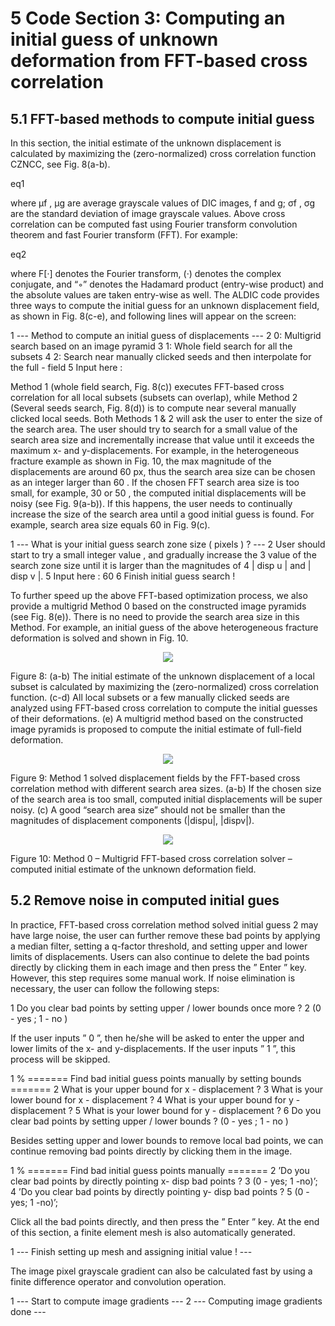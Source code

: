 ﻿# 5  Code Section 3: Computing an initial guess of unknown deformation from FFT-based cross correlation

## 5.1 FFT-based methods to compute initial guess
In this section, the initial estimate of the unknown displacement is calculated by maximizing the
(zero-normalized) cross correlation function CZNCC, see Fig. 8(a-b).

eq1

where µf
, µg are average grayscale values of DIC images, f and g; σf
, σg are the standard deviation
of image grayscale values. Above cross correlation can be computed fast using Fourier transform
convolution theorem and fast Fourier transform (FFT). For example:

eq2

where F[·] denotes the Fourier transform, (·) denotes the complex conjugate, and “◦” denotes the
Hadamard product (entry-wise product) and the absolute values are taken entry-wise as well.
The ALDIC code provides three ways to compute the initial guess for an unknown displacement
field, as shown in Fig. 8(c-e), and following lines will appear on the screen:

1 --- Method to compute an initial guess of displacements ---
2 0: Multigrid search based on an image pyramid
3 1: Whole field search for all the subsets
4 2: Search near manually clicked seeds and then interpolate for the
full - field
5 Input here :

Method 1 (whole field search, Fig. 8(c)) executes FFT-based cross correlation for all local subsets
(subsets can overlap), while Method 2 (Several seeds search, Fig. 8(d)) is to compute near several
manually clicked local seeds. Both Methods 1 & 2 will ask the user to enter the size of the search
area. The user should try to search for a small value of the search area size and incrementally
increase that value until it exceeds the maximum x- and y-displacements. For example, in the
heterogeneous fracture example as shown in Fig. 10, the max magnitude of the displacements are
around 60 px, thus the search area size can be chosen as an integer larger than 60 . If the chosen
FFT search area size is too small, for example, 30 or 50 , the computed initial displacements
will be noisy (see Fig. 9(a-b)). If this happens, the user needs to continually increase the size of
the search area until a good initial guess is found. For example, search area size equals 60 in
Fig. 9(c).

1 --- What is your initial guess search zone size ( pixels ) ? ---
2 User should start to try a small integer value , and gradually increase the
3 value of the search zone size until it is larger than the magnitudes of
4 | disp u | and | disp v |.
5 Input here : 60
6 Finish initial guess search !

To further speed up the above FFT-based optimization process, we also provide a multigrid Method
0 based on the constructed image pyramids (see Fig. 8(e)). There is no need to provide the search
area size in this Method. For example, an initial guess of the above heterogeneous fracture deformation is solved and shown in Fig. 10.

<p align="center">
  <img src="C:\Users\yehju\Documents\Research_Doxygen\images\2d_init.png">
</p>
Figure 8: (a-b) The initial estimate of the unknown displacement of a local subset is calculated
by maximizing the (zero-normalized) cross correlation function. (c-d) All local subsets or a few
manually clicked seeds are analyzed using FFT-based cross correlation to compute the initial
guesses of their deformations. (e) A multigrid method based on the constructed image pyramids
is proposed to compute the initial estimate of full-field deformation.

<p align="center">
  <img src="C:\Users\yehju\Documents\Research_Doxygen\images\2d_init_fft_size.png">
</p>
Figure 9: Method 1 solved displacement fields by the FFT-based cross correlation method with
different search area sizes. (a-b) If the chosen size of the search area is too small, computed initial
displacements will be super noisy. (c) A good “search area size” should not be smaller than the
magnitudes of displacement components (|dispu|, |dispv|).

<p align="center">
  <img src="C:\Users\yehju\Documents\Research_Doxygen\images\fig_fft_init_guess.png">
</p>
Figure 10: Method 0 – Multigrid FFT-based cross correlation solver – computed initial estimate of
the unknown deformation field.


## 5.2 Remove noise in computed initial gues
In practice, FFT-based cross correlation method solved initial guess 2 may have large noise, the
user can further remove these bad points by applying a median filter, setting a q-factor threshold,
and setting upper and lower limits of displacements. Users can also continue to delete the bad
points directly by clicking them in each image and then press the ” Enter ” key. However, this step
requires some manual work. If noise elimination is necessary, the user can follow the following
steps:

1 Do you clear bad points by setting upper / lower bounds once more ?
2 (0 - yes ; 1 - no )

If the user inputs ” 0 ”, then he/she will be asked to enter the upper and lower limits of the x- and
y-displacements. If the user inputs ” 1 ”, this process will be skipped.

1 % ======= Find bad initial guess points manually by setting bounds =======
2 What is your upper bound for x - displacement ?
3 What is your lower bound for x - displacement ?
4 What is your upper bound for y - displacement ?
5 What is your lower bound for y - displacement ?
6 Do you clear bad points by setting upper / lower bounds ? (0 - yes ; 1 - no )

Besides setting upper and lower bounds to remove local bad points, we can continue removing
bad points directly by clicking them in the image.

1 % ======= Find bad initial guess points manually =======
2 ’Do you clear bad points by directly pointing x- disp bad points ?
3 (0 - yes; 1 -no)’;
4 ’Do you clear bad points by directly pointing y- disp bad points ?
5 (0 - yes; 1 -no)’;

Click all the bad points directly, and then press the ” Enter ” key.
At the end of this section, a finite element mesh is also automatically generated.

1 --- Finish setting up mesh and assigning initial value ! ---

The image pixel grayscale gradient can also be calculated fast by using a finite difference operator
and convolution operation.

1 --- Start to compute image gradients ---
2 --- Computing image gradients done ---

